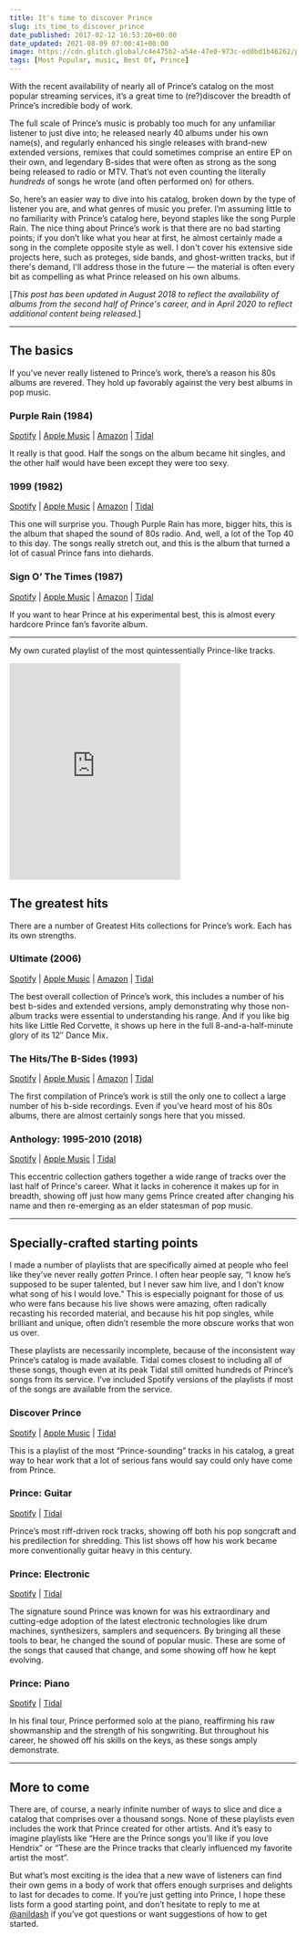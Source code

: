```yaml
---
title: It's time to discover Prince
slug: its_time_to_discover_prince
date_published: 2017-02-12 16:53:20+00:00
date_updated: 2021-08-09 07:00:41+00:00
image: https://cdn.glitch.global/c4e475b2-a54e-47e0-973c-ed0bd1b46262/prince-herb-ritts.jpg?v=1669786811539
tags: [Most Popular, music, Best Of, Prince]
---
```

With the recent availability of nearly all of Prince’s catalog on the most popular streaming services, it’s a great time to (re?)discover the breadth of Prince’s incredible body of work.

The full scale of Prince’s music is probably too much for any unfamiliar listener to just dive into; he released nearly 40 albums under his own name(s), and regularly enhanced his single releases with brand-new extended versions, remixes that could sometimes comprise an entire EP on their own, and legendary B-sides that were often as strong as the song being released to radio or MTV. That’s not even counting the literally *hundreds* of songs he wrote (and often performed on) for others.

So, here’s an easier way to dive into his catalog, broken down by the type of listener you are, and what genres of music you prefer. I’m assuming little to no familiarity with Prince’s catalog here, beyond staples like the song Purple Rain. The nice thing about Prince’s work is that there are no bad starting points; if you don’t like what you hear at first, he almost certainly made a song in the complete opposite style as well. I don't cover his extensive side projects here, such as proteges, side bands, and ghost-written tracks, but if there's demand, I'll address those in the future — the material is often every bit as compelling as what Prince released on his own albums.

[*This post has been updated in August 2018 to reflect the availability of albums from the second half of Prince's career, and in April 2020 to reflect additional content being released.*]

---

## The basics

If you’ve never really listened to Prince’s work, there’s a reason his 80s albums are revered. They hold up favorably against the very best albums in pop music.

### Purple Rain (1984)

[Spotify](https://open.spotify.com/album/7nXJ5k4XgRj5OLg9m8V3zc) | [Apple Music](https://itun.es/us/IM5Wm) | [Amazon](https://music.amazon.com/albums/B0011Z51QG?ref=dm_sh_6f5c-316d-dmcp-c085-9cd69) | [Tidal](https://tidal.com/album/3401126)

It really is that good. Half the songs on the album became hit singles, and the other half would have been except they were too sexy.

### 1999 (1982)

[Spotify](https://open.spotify.com/album/3U1ht9EdWEI9nMvaqdQI67) | [Apple Music](https://itun.es/us/yJ5Wm) | [Amazon](https://music.amazon.com/albums/B00122PJJC?ref=dm_sh_4dcc-2d8d-dmcp-371f-c13df) | [Tidal](https://tidal.com/album/696824)

This one will surprise you. Though Purple Rain has more, bigger hits, this is the album that shaped the sound of 80s radio. And, well, a lot of the Top 40 to this day. The songs really stretch out, and this is the album that turned a lot of casual Prince fans into diehards.

### Sign O’ The Times (1987)

[Spotify](https://open.spotify.com/album/0TQG9HCLZGushGzSwvtxC1?si=7gthrCWmTMeDNz5q9R54Yw) | [Apple Music](https://music.apple.com/us/album/sign-o-the-times-super-deluxe-edition/1544308646) | [Amazon](https://music.amazon.com/albums/B08Q8SDHRJ) | [Tidal](https://tidal.com/browse/album/155026707)

If you want to hear Prince at his experimental best, this is almost every hardcore Prince fan’s favorite album.

---

My own curated playlist of the most quintessentially Prince-like tracks.

<iframe allowtransparency="true" frameborder="0" height="380" src="https://embed.spotify.com/?uri=spotify%3Auser%3Aanildash%3Aplaylist%3A3XvSGxgkq6eurtTma7rYAO" width="300"></iframe>

## The greatest hits

There are a number of Greatest Hits collections for Prince’s work. Each has its own strengths.

### Ultimate (2006)

[Spotify](https://open.spotify.com/album/0AuSyAH7F1UAQbaMHDt0Cu) | [Apple Music](https://itun.es/us/VBKpt) | [Amazon](https://music.amazon.com/albums/B002GKKMO6?ref=dm_sh_48ed-37c1-dmcp-4075-96e78) | [Tidal](https://tidal.com/album/50380302)

The best overall collection of Prince’s work, this includes a number of his best b-sides and extended versions, amply demonstrating why those non-album tracks were essential to understanding his range. And if you like big hits like Little Red Corvette, it shows up here in the full 8-and-a-half-minute glory of its 12″ Dance Mix.

### The Hits/The B-Sides (1993)

[Spotify](https://open.spotify.com/album/3o0o5WPnqfGOeyx3UMJgvO) | [Apple Music](https://itun.es/us/rvBSm) | [Amazon](https://music.amazon.com/albums/B002CA4YDU?ref=dm_sh_3072-4166-dmcp-7462-f9773) | [Tidal](https://music.amazon.com/albums/B002CA4YDU?ref=dm_sh_3072-4166-dmcp-7462-f9773)

The first compilation of Prince’s work is still the only one to collect a large number of his b-side recordings. Even if you’ve heard most of his 80s albums, there are almost certainly songs here that you missed.

### Anthology: 1995-2010 (2018)

[Spotify](https://open.spotify.com/album/0CEHFvHUQ0ZSv3mugziS76) | [Apple Music](https://itunes.apple.com/us/album/anthology-1995-2010/1421530791) | [Tidal](https://tidal.com/album/92993908)

This eccentric collection gathers together a wide range of tracks over the last half of Prince's career. What it lacks in coherence it makes up for in breadth, showing off just how many gems Prince created after changing his name and then re-emerging as an elder statesman of pop music.

---

## Specially-crafted starting points

I made a number of playlists that are specifically aimed at people who feel like they’ve never really *gotten* Prince. I often hear people say, “I know he’s supposed to be super talented, but I never saw him live, and I don’t know what song of his I would love.” This is especially poignant for those of us who were fans because his live shows were amazing, often radically recasting his recorded material, and because his hit pop singles, while brilliant and unique, often didn’t resemble the more obscure works that won us over.

These playlists are necessarily incomplete, because of the inconsistent way Prince’s catalog is made available. Tidal comes closest to including all of these songs, though even at its peak Tidal still omitted hundreds of Prince’s songs from its service. I’ve included Spotify versions of the playlists if most of the songs are available from the service.

### Discover Prince

[Spotify](https://open.spotify.com/user/anildash/playlist/3XvSGxgkq6eurtTma7rYAO) | [Apple Music](https://itunes.apple.com/us/playlist/2018-is-a-good-time-to-discover-prince/pl.u-4KmJNHJNakb) | [Tidal](https://tidal.com/playlist/8a298763-b047-467d-87cd-1059dc180f12)

This is a playlist of the most “Prince-sounding” tracks in his catalog, a great way to hear work that a lot of serious fans would say could only have come from Prince.

### Prince: Guitar

[Spotify](https://open.spotify.com/user/anildash/playlist/0yAqQpqqYi4IXaZjcVN1Jw) | [Tidal](https://tidal.com/playlist/6add6c65-f4cd-4b65-9942-22961c533920)

Prince’s most riff-driven rock tracks, showing off both his pop songcraft and his predilection for shredding. This list shows off how his work became more conventionally guitar heavy in this century.

### Prince: Electronic

[Spotify](https://open.spotify.com/user/anildash/playlist/6PP1JW4t45p3IjbVwRHE4o) | [Tidal](https://tidal.com/playlist/2409a8a0-d655-4906-aefb-ec61b467b850)

The signature sound Prince was known for was his extraordinary and cutting-edge adoption of the latest electronic technologies like drum machines, synthesizers, samplers and sequencers. By bringing all these tools to bear, he changed the sound of popular music. These are some of the songs that caused that change, and some showing off how he kept evolving.

### Prince: Piano

[Spotify](https://open.spotify.com/user/anildash/playlist/2PTiRvnMKs0rreXnI4yNJL) | [Tidal](https://tidal.com/playlist/31e3e693-53d6-4843-8b64-8df8f6032dcb)

In his final tour, Prince performed solo at the piano, reaffirming his raw showmanship and the strength of his songwriting. But throughout his career, he showed off his skills on the keys, as these songs amply demonstrate.

---

## More to come

There are, of course, a nearly infinite number of ways to slice and dice a catalog that comprises over a thousand songs. None of these playlists even includes the work that Prince created for other artists. And it’s easy to imagine playlists like “Here are the Prince songs you’ll like if you love Hendrix” or “These are the Prince tracks that clearly influenced my favorite artist the most”.

But what’s most exciting is the idea that a new wave of listeners can find their own gems in a body of work that offers enough surprises and delights to last for decades to come. If you’re just getting into Prince, I hope these lists form a good starting point, and don’t hesitate to reply to me at [@anildash](https://twitter.com/anildash) if you’ve got questions or want suggestions of how to get started.
